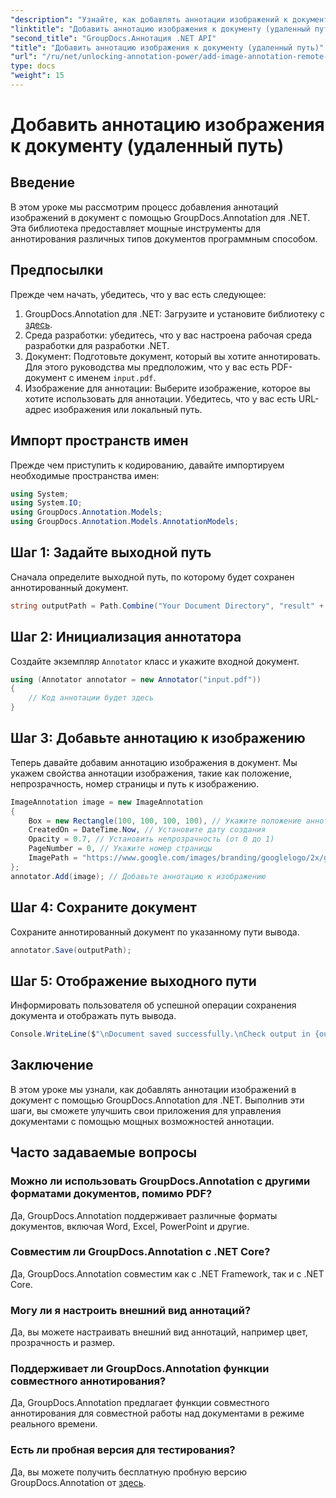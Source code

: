 ```yaml
---
"description": "Узнайте, как добавлять аннотации изображений к документам с помощью GroupDocs.Annotation для .NET. Улучшите управление документами с помощью мощных возможностей аннотации."
"linktitle": "Добавить аннотацию изображения к документу (удаленный путь)"
"second_title": "GroupDocs.Аннотация .NET API"
"title": "Добавить аннотацию изображения к документу (удаленный путь)"
"url": "/ru/net/unlocking-annotation-power/add-image-annotation-remote-path/"
type: docs
"weight": 15
---
```


# Добавить аннотацию изображения к документу (удаленный путь)

## Введение
В этом уроке мы рассмотрим процесс добавления аннотаций изображений в документ с помощью GroupDocs.Annotation для .NET. Эта библиотека предоставляет мощные инструменты для аннотирования различных типов документов программным способом.
## Предпосылки
Прежде чем начать, убедитесь, что у вас есть следующее:
1. GroupDocs.Annotation для .NET: Загрузите и установите библиотеку с [здесь](https://releases.groupdocs.com/annotation/net/).
2. Среда разработки: убедитесь, что у вас настроена рабочая среда разработки для разработки .NET.
3. Документ: Подготовьте документ, который вы хотите аннотировать. Для этого руководства мы предположим, что у вас есть PDF-документ с именем `input.pdf`.
4. Изображение для аннотации: Выберите изображение, которое вы хотите использовать для аннотации. Убедитесь, что у вас есть URL-адрес изображения или локальный путь.

## Импорт пространств имен
Прежде чем приступить к кодированию, давайте импортируем необходимые пространства имен:
```csharp
using System;
using System.IO;
using GroupDocs.Annotation.Models;
using GroupDocs.Annotation.Models.AnnotationModels;
```
## Шаг 1: Задайте выходной путь
Сначала определите выходной путь, по которому будет сохранен аннотированный документ.
```csharp
string outputPath = Path.Combine("Your Document Directory", "result" + Path.GetExtension("input.pdf"));
```
## Шаг 2: Инициализация аннотатора
Создайте экземпляр `Annotator` класс и укажите входной документ.
```csharp
using (Annotator annotator = new Annotator("input.pdf"))
{
    // Код аннотации будет здесь
}
```
## Шаг 3: Добавьте аннотацию к изображению
Теперь давайте добавим аннотацию изображения в документ. Мы укажем свойства аннотации изображения, такие как положение, непрозрачность, номер страницы и путь к изображению.
```csharp
ImageAnnotation image = new ImageAnnotation
{
    Box = new Rectangle(100, 100, 100, 100), // Укажите положение аннотации
    CreatedOn = DateTime.Now, // Установите дату создания
    Opacity = 0.7, // Установить непрозрачность (от 0 до 1)
    PageNumber = 0, // Укажите номер страницы
    ImagePath = "https://www.google.com/images/branding/googlelogo/2x/googlelogo_color_92x30dp.png" // Укажите URL-адрес изображения
};
annotator.Add(image); // Добавьте аннотацию к изображению
```
## Шаг 4: Сохраните документ
Сохраните аннотированный документ по указанному пути вывода.
```csharp
annotator.Save(outputPath);
```
## Шаг 5: Отображение выходного пути
Информировать пользователя об успешной операции сохранения документа и отображать путь вывода.
```csharp
Console.WriteLine($"\nDocument saved successfully.\nCheck output in {outputPath}.");
```

## Заключение
В этом уроке мы узнали, как добавлять аннотации изображений в документ с помощью GroupDocs.Annotation для .NET. Выполнив эти шаги, вы сможете улучшить свои приложения для управления документами с помощью мощных возможностей аннотации.
## Часто задаваемые вопросы
### Можно ли использовать GroupDocs.Annotation с другими форматами документов, помимо PDF?
Да, GroupDocs.Annotation поддерживает различные форматы документов, включая Word, Excel, PowerPoint и другие.
### Совместим ли GroupDocs.Annotation с .NET Core?
Да, GroupDocs.Annotation совместим как с .NET Framework, так и с .NET Core.
### Могу ли я настроить внешний вид аннотаций?
Да, вы можете настраивать внешний вид аннотаций, например цвет, прозрачность и размер.
### Поддерживает ли GroupDocs.Annotation функции совместного аннотирования?
Да, GroupDocs.Annotation предлагает функции совместного аннотирования для совместной работы над документами в режиме реального времени.
### Есть ли пробная версия для тестирования?
Да, вы можете получить бесплатную пробную версию GroupDocs.Annotation от [здесь](https://releases.groupdocs.com/).